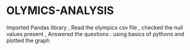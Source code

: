 # OLYMICS-ANALYSIS

Imported Pandas library ,
Read the olympics csv file ,
checked the null values present ,
Answered the questions : using basics of pythons and plotted the graph

